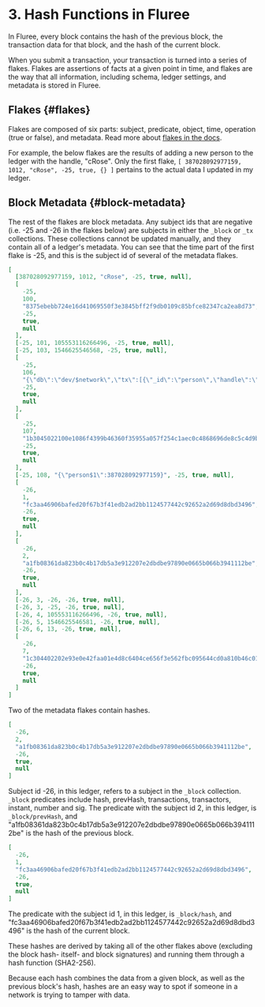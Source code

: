 # 3. Hash Functions in Fluree

In Fluree, every block contains the hash of the previous block, the transaction data for that block, and the hash of the current block.

When you submit a transaction, your transaction is turned into a series of flakes. Flakes are assertions of facts at a given point in time, and flakes are the way that all information, including schema, ledger settings, and metadata is stored in Fluree.

## Flakes {#flakes}

Flakes are composed of six parts: subject, predicate, object, time, operation (true or false), and metadata. Read more about [flakes in the docs](../../concepts/../../concepts/architecture/flakes.md).

For example, the below flakes are the results of adding a new person to the ledger with the handle, "cRose". Only the first flake, `[ 387028092977159, 1012, "cRose", -25, true, {} ]` pertains to the actual data I updated in my ledger.

## Block Metadata {#block-metadata}

The rest of the flakes are block metadata. Any subject ids that are negative (i.e. -25 and -26 in the flakes below) are subjects in either the `_block` or `_tx` collections. These collections cannot be updated manually, and they contain all of a ledger's metadata. You can see that the time part of the first flake is -25, and this is the subject id of several of the metadata flakes.

```json
[
  [387028092977159, 1012, "cRose", -25, true, null],
  [
    -25,
    100,
    "8375ebebb724e16d41069550f3e3845bff2f9db0109c85bfce82347ca2ea8d73",
    -25,
    true,
    null
  ],
  [-25, 101, 105553116266496, -25, true, null],
  [-25, 103, 1546625546568, -25, true, null],
  [
    -25,
    106,
    "{\"db\":\"dev/$network\",\"tx\":[{\"_id\":\"person\",\"handle\":\"cRose\"}],\"nonce\":1546625546568,\"auth\":\"TfHsKYf5cVcBeSTAmxgqymLZu4i7d8yXRcG\",\"expire\":1546625576568}",
    -25,
    true,
    null
  ],
  [
    -25,
    107,
    "1b3045022100e1086f4399b46360f35955a057f254c1aec0c4868696de8c5c4d9b04ff8523ae0220328350a24075c3fa2ea1aaa32be88093378b9b7f7f5825040cbe58d303cf7b3a",
    -25,
    true,
    null
  ],
  [-25, 108, "{\"person$1\":387028092977159}", -25, true, null],
  [
    -26,
    1,
    "fc3aa46906bafed20f67b3f41edb2ad2bb1124577442c92652a2d69d8dbd3496",
    -26,
    true,
    null
  ],
  [
    -26,
    2,
    "a1fb08361da823b0c4b17db5a3e912207e2dbdbe97890e0665b066b3941112be",
    -26,
    true,
    null
  ],
  [-26, 3, -26, -26, true, null],
  [-26, 3, -25, -26, true, null],
  [-26, 4, 105553116266496, -26, true, null],
  [-26, 5, 1546625546581, -26, true, null],
  [-26, 6, 13, -26, true, null],
  [
    -26,
    7,
    "1c304402202e93e0e42faa01e4d8c6404ce656f3e562fbc095644cd0a810b46c0112e0c8280220494083304a0c9164ca2b1ffcdb8cf9a07ad233f6d9090df9b55906483046dd2a",
    -26,
    true,
    null
  ]
]
```

Two of the metadata flakes contain hashes.

```json
[
  -26,
  2,
  "a1fb08361da823b0c4b17db5a3e912207e2dbdbe97890e0665b066b3941112be",
  -26,
  true,
  null
]
```

Subject id -26, in this ledger, refers to a subject in the `_block` collection. `_block` predicates include hash, prevHash, transactions, transactors, instant, number and sig. The predicate with the subject id 2, in this ledger, is `_block/prevHash`, and "a1fb08361da823b0c4b17db5a3e912207e2dbdbe97890e0665b066b3941112be" is the hash of the previous block.

```json
[
  -26,
  1,
  "fc3aa46906bafed20f67b3f41edb2ad2bb1124577442c92652a2d69d8dbd3496",
  -26,
  true,
  null
]
```

The predicate with the subject id 1, in this ledger, is `_block/hash`, and "fc3aa46906bafed20f67b3f41edb2ad2bb1124577442c92652a2d69d8dbd3496" is the hash of the current block.

These hashes are derived by taking all of the other flakes above (excluding the block hash- itself- and block signatures) and running them through a hash function (SHA2-256).

Because each hash combines the data from a given block, as well as the previous block's hash, hashes are an easy way to spot if someone in a network is trying to tamper with data.
